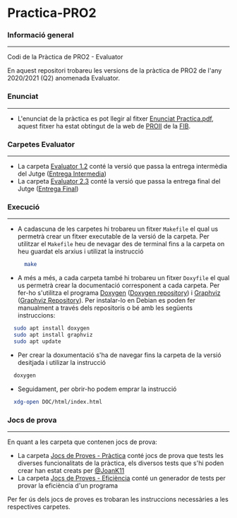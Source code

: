 # Practica-PRO2

### Informació general
________________________________________________________________________

Codi de la Pràctica de PRO2 - Evaluator

En aquest repositori trobareu les versions de la pràctica de PRO2 de l'any 2020/2021 (Q2) anomenada Evaluator.


### Enunciat
___________________________________________________________________________
- L'enunciat de la pràctica es pot llegir al fitxer [Enunciat Practica.pdf](https://github.com/miquelt9/Practica-PRO2/blob/main/Enunciat%20Practica.pdf), aquest fitxer ha estat obtingut de la web de [PROII](https://www.cs.upc.edu/pro2/index.php?id=practica-primavera-2021) de la [FIB](https://www.fib.upc.edu/).




### Carpetes Evaluator
________________________________________________________________________
- La carpeta [Evaluator 1.2](/Evaluator%201.2) conté la versió que passa la entrega intermèdia del Jutge ([Entrega Intermedia](https://jutge.org/problems/X79318_es))
- La carpeta [Evaluator 2.3](/Evaluator%202.3) conté la versió que passa la entrega final del Jutge ([Entrega Final](https://jutge.org/problems/X67518_es))

### Execució
_________________________________________________________________________
- A cadascuna de les carpetes hi trobareu un fitxer `Makefile` el qual us permetrà crear un fitxer executable de la versió de la carpeta.
  Per utilitzar el `Makefile` heu de nevagar des de terminal fins a la carpeta on heu guardat els arxius i utilizat la instrucció 
  ```sh
    make
  ```
- A més a més, a cada carpeta també hi trobareu un fitxer `Doxyfile` el qual us permetrà crear la documentació corresponent a cada carpeta. Per fer-ho s'utilitza   el programa [Doxygen](https://www.doxygen.nl/index.html) ([Doxygen repository](https://github.com/doxygen/doxygen)) i [Graphviz](https://graphviz.org/) ([Graphviz Repository](https://gitlab.com/graphviz/graphviz/)). Per instalar-lo en Debian es poden fer manualment a través dels repositoris o bé amb les següents instruccions:
```sh
  sudo apt install doxygen
  sudo apt install graphviz
  sudo apt update
```
- Per crear la doxumentació s'ha de navegar fins la carpeta de la versió desitjada i utilizar la instrucció
```sh
  doxygen
```
- Seguidament, per obrir-ho podem emprar la instrucció
```sh
  xdg-open DOC/html/index.html
```

### Jocs de prova
___________________________________________________________________________
En quant a les carpeta que contenen jocs de prova:
- La carpeta [Jocs de Proves - Pràctica](/Jocs%20de%20Proves%20-%20Pr%C3%A0ctica) conté jocs de prova que tests les diverses funcionalitats de la pràctica, els diversos tests que s'hi poden crear han estat creats per [@JoanK11](https://github.com/JoanK11)
- La carpeta [Jocs de Proves - Eficiència](/Jocs%20de%20Proves%20-%20Efici%C3%A8ncia) conté un generador de tests per provar la eficiència d'un programa

Per fer ús dels jocs de proves es trobaran les instruccions necessàries a les respectives carpetes.

